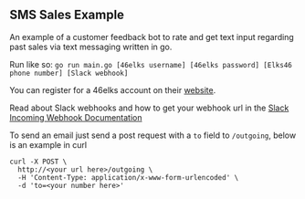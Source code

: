 ## SMS Sales Example

An example of a customer feedback bot to rate and get text input regarding past sales via text messaging written in go.

Run like so: `go run main.go [46elks username] [46elks password] [Elks46 phone number] [Slack webhook]`

You can register for a 46elks account on their [website](https://46elks.com).

Read about Slack webhooks and how to get your webhook url in the [Slack Incoming Webhook Documentation](https://api.slack.com/incoming-webhooks)

To send an email just send a post request with a `to` field to `/outgoing`, below is an example in curl

```
curl -X POST \
  http://<your url here>/outgoing \
  -H 'Content-Type: application/x-www-form-urlencoded' \
  -d 'to=<your number here>'
```